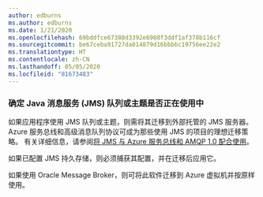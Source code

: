 ```yaml
---
author: edburns
ms.author: edburns
ms.date: 1/21/2020
ms.openlocfilehash: 69bddfce67388d3392e6908f3ddf1af378b116cf
ms.sourcegitcommit: be67ceba91727da014879d16bbbbc19756ee22e2
ms.translationtype: HT
ms.contentlocale: zh-CN
ms.lasthandoff: 05/05/2020
ms.locfileid: "81673483"
---
```

### <a name="determine-whether-java-message-service-jms-queues-or-topics-are-in-use"></a>确定 Java 消息服务 (JMS) 队列或主题是否正在使用中

如果应用程序使用 JMS 队列或主题，则需将其迁移到外部托管的 JMS 服务器。 Azure 服务总线和高级消息队列协议可成为那些使用 JMS 的项目的理想迁移策略。 有关详细信息，请参阅[将 JMS 与 Azure 服务总线和 AMQP 1.0 配合使用](/azure/service-bus-messaging/service-bus-java-how-to-use-jms-api-amqp)。

如果已配置 JMS 持久存储，则必须捕获其配置，并在迁移后应用它。

如果使用 Oracle Message Broker，则可将此软件迁移到 Azure 虚拟机并按原样使用。
